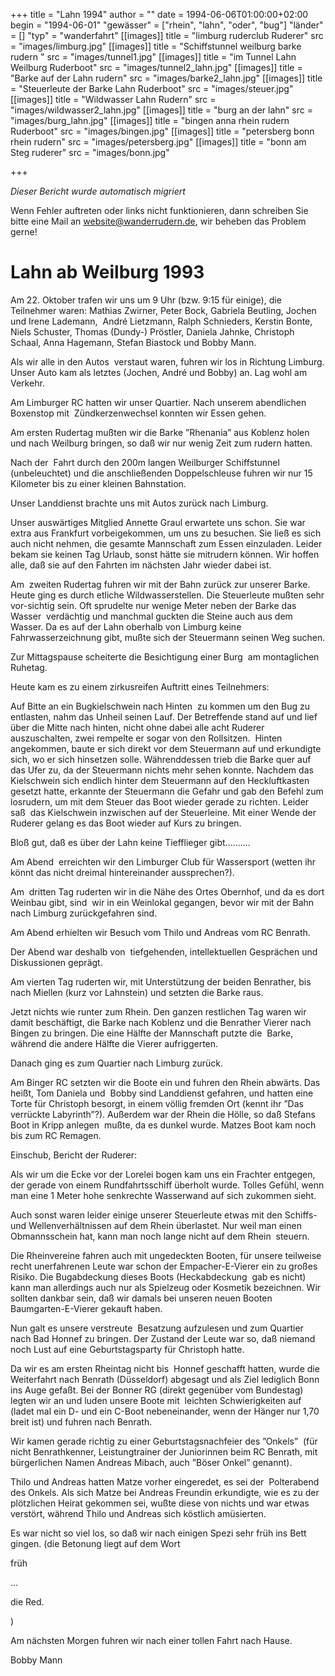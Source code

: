 +++
title = "Lahn 1994"
author = ""
date = 1994-06-06T01:00:00+02:00
begin = "1994-06-01"
"gewässer" = ["rhein", "lahn", "oder", "bug"]
"länder" = []
"typ" = "wanderfahrt"
[[images]]
title = "limburg ruderclub Ruderer"
src = "images/limburg.jpg"
[[images]]
title = "Schiffstunnel weilburg barke rudern "
src = "images/tunnel1.jpg"
[[images]]
title = "im Tunnel Lahn Weilburg Ruderboot"
src = "images/tunnel2_lahn.jpg"
[[images]]
title = "Barke auf der Lahn rudern"
src = "images/barke2_lahn.jpg"
[[images]]
title = "Steuerleute der Barke Lahn Ruderboot"
src = "images/steuer.jpg"
[[images]]
title = "Wildwasser Lahn Rudern"
src = "images/wildwasser2_lahn.jpg"
[[images]]
title = "burg an der lahn"
src = "images/burg_lahn.jpg"
[[images]]
title = "bingen anna rhein rudern Ruderboot"
src = "images/bingen.jpg"
[[images]]
title = "petersberg bonn rhein rudern"
src = "images/petersberg.jpg"
[[images]]
title = "bonn am Steg ruderer"
src = "images/bonn.jpg"

+++


*Dieser Bericht wurde automatisch migriert*

Wenn Fehler auftreten oder links nicht funktionieren, dann schreiben Sie bitte eine Mail an website@wanderrudern.de, wir beheben das Problem gerne!



# Lahn ab Weilburg 1993


Am 22. Oktober trafen wir uns um 9 Uhr (bzw. 9:15 für einige), die Teilnehmer waren: Mathias Zwirner, Peter Bock, Gabriela Beutling, Jochen und Irene Lademann,  André Lietzmann, Ralph Schnieders, Kerstin Bonte, Niels Schuster, Thomas (Dundy-) Pröstler, Daniela Jahnke, Christoph Schaal, Anna Hagemann, Stefan Biastock und Bobby Mann.

Als wir alle in den Autos  verstaut waren, fuhren wir los in Richtung Limburg. Unser Auto kam als letztes (Jochen, André und Bobby) an. Lag wohl am Verkehr.

Am Limburger RC hatten wir unser Quartier. Nach unserem abendlichen Boxenstop mit  Zündkerzenwechsel konnten wir Essen gehen.

Am ersten Rudertag mußten wir die Barke ”Rhenania” aus Koblenz holen und nach Weilburg bringen, so daß wir nur wenig Zeit zum rudern hatten.

Nach der  Fahrt durch den 200m langen Weilburger Schiffstunnel (unbeleuchtet) und die anschließenden Doppelschleuse fuhren wir nur 15 Kilometer bis zu einer kleinen Bahnstation.

Unser Landdienst brachte uns mit Autos zurück nach Limburg.

Unser auswärtiges Mitglied Annette Graul erwartete uns schon. Sie war extra aus Frankfurt vorbeigekommen, um uns zu besuchen. Sie ließ es sich  auch nicht nehmen, die gesamte Mannschaft zum Essen einzuladen. Leider bekam sie keinen Tag Urlaub, sonst hätte sie mitrudern können. Wir hoffen alle, daß sie auf den Fahrten im nächsten Jahr wieder dabei ist.

Am  zweiten Rudertag fuhren wir mit der Bahn zurück zur unserer Barke. Heute ging es durch etliche Wildwasserstellen. Die Steuerleute mußten sehr vor-sichtig sein. Oft sprudelte nur wenige Meter neben der Barke das Wasser  verdächtig und manchmal guckten die Steine auch aus dem Wasser. Da es auf der Lahn oberhalb von Limburg keine Fahrwasserzeichnung gibt, mußte sich der Steuermann seinen Weg suchen.

Zur Mittagspause scheiterte die Besichtigung einer Burg  am montaglichen Ruhetag.

Heute kam es zu einem zirkusreifen Auftritt eines Teilnehmers:

Auf Bitte an ein Bugkielschwein nach Hinten  zu kommen um den Bug zu entlasten, nahm das Unheil seinen Lauf. Der Betreffende stand auf und lief über die Mitte nach hinten, nicht ohne dabei alle acht Ruderer auszuschalten, zwei rempelte er sogar von den Rollsitzen.  Hinten angekommen, baute er sich direkt vor dem Steuermann auf und erkundigte sich, wo er sich hinsetzen solle. Währenddessen trieb die Barke quer auf das Ufer zu, da der Steuermann nichts mehr sehen konnte. Nachdem das  Kielschwein sich endlich hinter dem Steuermann auf den Heckluftkasten gesetzt hatte, erkannte der Steuermann die Gefahr und gab den Befehl zum losrudern, um mit dem Steuer das Boot wieder gerade zu richten. Leider saß  das Kielschwein inzwischen auf der Steuerleine. Mit einer Wende der Ruderer gelang es das Boot wieder auf Kurs zu bringen.

Bloß gut, daß es über der Lahn keine Tiefflieger gibt..........

Am Abend  erreichten wir den Limburger Club für Wassersport (wetten ihr könnt das nicht dreimal hintereinander aussprechen?).

Am  dritten Tag ruderten wir in die Nähe des Ortes Obernhof, und da es dort Weinbau gibt, sind  wir in ein Weinlokal gegangen, bevor wir mit der Bahn nach Limburg zurückgefahren sind.

Am Abend erhielten wir Besuch vom Thilo und Andreas vom RC Benrath.

Der Abend war deshalb von  tiefgehenden, intellektuellen Gesprächen und Diskussionen geprägt.

Am vierten Tag ruderten wir, mit Unterstützung der beiden Benrather, bis nach Miellen (kurz vor Lahnstein) und setzten die Barke raus.

Jetzt nichts wie runter zum Rhein. Den ganzen restlichen Tag waren wir damit beschäftigt, die Barke nach Koblenz und die Benrather Vierer nach Bingen zu bringen. Die eine Hälfte der Mannschaft putzte die  Barke, während die andere Hälfte die Vierer aufriggerten.

Danach ging es zum Quartier nach Limburg zurück.

Am Binger RC setzten wir die Boote ein und fuhren den Rhein abwärts. Das heißt, Tom Daniela und  Bobby sind Landdienst gefahren, und hatten eine Torte für Christoph besorgt, in einem völlig fremden Ort (kennt ihr ”Das verrückte Labyrinth”?). Außerdem war der Rhein die Hölle, so daß Stefans Boot in Kripp anlegen  mußte, da es dunkel wurde. Matzes Boot kam noch bis zum RC Remagen.

Einschub, Bericht der Ruderer:

Als wir um die Ecke vor der Lorelei bogen kam uns ein Frachter entgegen, der gerade von einem Rundfahrtsschiff überholt wurde. Tolles Gefühl, wenn man eine 1 Meter hohe senkrechte Wasserwand auf sich zukommen sieht.

Auch sonst waren leider einige unserer Steuerleute etwas mit den Schiffs- und Wellenverhältnissen auf dem Rhein überlastet. Nur weil man einen Obmannsschein hat, kann man noch lange nicht auf dem Rhein  steuern.

Die Rheinvereine fahren auch mit ungedeckten Booten, für unsere teilweise recht unerfahrenen Leute war schon der Empacher-E-Vierer ein zu großes Risiko. Die Bugabdeckung dieses Boots (Heckabdeckung  gab es nicht) kann man allerdings auch nur als Spielzeug oder Kosmetik bezeichnen. Wir sollten dankbar sein, daß wir damals bei unseren neuen Booten Baumgarten-E-Vierer gekauft haben.

Nun galt es unsere verstreute  Besatzung aufzulesen und zum Quartier nach Bad Honnef zu bringen. Der Zustand der Leute war so, daß niemand noch Lust auf eine Geburtstagsparty für Christoph hatte.

Da wir es am ersten Rheintag nicht bis  Honnef geschafft hatten, wurde die Weiterfahrt nach Benrath (Düsseldorf) abgesagt und als Ziel lediglich Bonn ins Auge gefaßt. Bei der Bonner RG (direkt gegenüber vom Bundestag) legten wir an und luden unsere Boote mit  leichten Schwierigkeiten auf (ladet mal ein D- und ein C-Boot nebeneinander, wenn der Hänger nur 1,70 breit ist) und fuhren nach Benrath.

Wir kamen gerade richtig zu einer Geburtstagsnachfeier des ”Onkels”  (für nicht Benrathkenner, Leistungtrainer der Juniorinnen beim RC Benrath, mit bürgerlichen Namen Andreas Mibach, auch ”Böser Onkel” genannt).

Thilo und Andreas hatten Matze vorher eingeredet, es sei der  Polterabend des Onkels. Als sich Matze bei Andreas Freundin erkundigte, wie es zu der plötzlichen Heirat gekommen sei, wußte diese von nichts und war etwas verstört, während Thilo und Andreas sich köstlich amüsierten.

Es war nicht so viel los, so daß wir nach einigen Spezi sehr früh ins Bett gingen. (die Betonung liegt auf dem Wort

früh

...

die Red.

)

Am nächsten Morgen fuhren wir nach einer tollen Fahrt nach Hause.

Bobby Mann